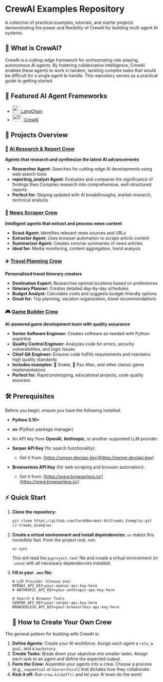 # CrewAI Examples Repository

A collection of practical examples, tutorials, and starter projects demonstrating the power and flexibility of CrewAI for building multi-agent AI systems.

## 🚀 What is CrewAI?

CrewAI is a cutting-edge framework for orchestrating role-playing, autonomous AI agents. By fostering collaborative intelligence, CrewAI enables these agents to work in tandem, tackling complex tasks that would be difficult for a single agent to handle. 
This repository serves as a practical guide to getting started.



## 🚀 Featured AI Agent Frameworks

- [<img src="https://cdn.simpleicons.org/langchain" alt="LangChain logo" width="25" height="25"> LangChain ](https://python.langchain.com/)
- [<img src="https://cdn.prod.website-files.com/66cf2bfc3ed15b02da0ca770/66d07240057721394308addd_Logo%20(1).svg" alt="CrewAI logo" width="35" height="25"> CrewAI](https://www.crewai.com/)


## 📁 Projects Overview

### 🤖 [AI Research & Report Crew](/research_ai_developments/)
**Agents that research and synthesize the latest AI advancements**
- **Researcher Agent:** Searches for cutting-edge AI developments using web search tools
- **reporting_analyst Agent:** Evaluates and compares the significance of findings then Compiles research into comprehensive, well-structured reports
- **Perfect for:** Staying updated with AI breakthroughs, market research, technical analysis

### 📰 [News Scraper Crew](/news_scraper/)
**Intelligent agents that extract and process news content**
- **Scout Agent:** Identifies relevant news sources and URLs
- **Extractor Agent:** Uses browser automation to scrape article content
- **Summarizer Agent:** Creates concise summaries of news articles
- **Ideal for:** Media monitoring, content aggregation, trend analysis

### ✈️ [Travel Planning Crew](/travel_planning/)
**Personalized travel itinerary creators**
- **Destination Expert:** Researches optimal locations based on preferences
- **Itinerary Planner:** Creates detailed day-by-day schedules
- **Budget Analyst:** Calculates costs and suggests budget-friendly options
- **Great for:** Trip planning, vacation organization, travel recommendations

### 🎮 [Game Builder Crew](/gamebuilder/)
**AI-powered game development team with quality assurance**
- **Senior Software Engineer:** Creates software as needed with Python expertise
- **Quality Control Engineer:** Analyzes code for errors, security vulnerabilities, and logic issues
- **Chief QA Engineer:** Ensures code fulfills requirements and maintains high quality standards
- **Includes examples:** 🐍 Snake, 👻 Pac-Man, and other classic game implementations
- **Perfect for:** Rapid prototyping, educational projects, code quality assuranc

## 🛠️ Prerequisites

Before you begin, ensure you have the following installed:
- **Python 3.10+**
- **uv** (Python package manager)
- An API key from **OpenAI**, **Anthropic**, or another supported LLM provider.
- **Serper API Key** (for search functionality):
    - Get it from: [https://serper.dev/api-key](https://serper.dev/api-key)

- **Browserless API Key** (for web scraping and browser automation):
    - Get it from: [https://www.browserless.io/](https://www.browserless.io/)




## ⚡ Quick Start

1.  **Clone the repository:**
    ```bash
    git clone https://github.com/FarahBaraket-03/CrewAi_Exemples.git
    cd CrewAi_Exemples
    ```

2.  **Create a virtual environment and install dependencies:**
    `uv` makes this incredibly fast. From the project root, run:
    ```bash
    uv sync
    ```
    This will read the `pyproject.toml` file and create a virtual environment (in `.venv`) with all necessary dependencies installed.


3.  **Fill in your `.env` file:**
    ```env
    # LLM Provider (Choose one)
    OPENAI_API_KEY=your-openai-api-key-here
    # ANTHROPIC_API_KEY=your-anthropic-api-key-here

    # Search & Browser Tools
    SERPER_API_KEY=your-serper-api-key-here
    BROWSERLESS_API_KEY=your-browserless-api-key-here
    ```





    ## 🤖 How to Create Your Own Crew

The general pattern for building with CrewAI is:

1.  **Define Agents:** Create your AI workforce. Assign each agent a `role`, a `goal`, and a `backstory`.
2.  **Create Tasks:** Break down your objective into smaller tasks. Assign each task to an agent and define the expected output.
3.  **Form the Crew:** Assemble your agents into a crew. Choose a process (e.g., `sequential` or `hierarchical`) that dictates how they collaborate.
4.  **Kick it off:** Run `crew.kickoff()` and let your AI team do the work!
